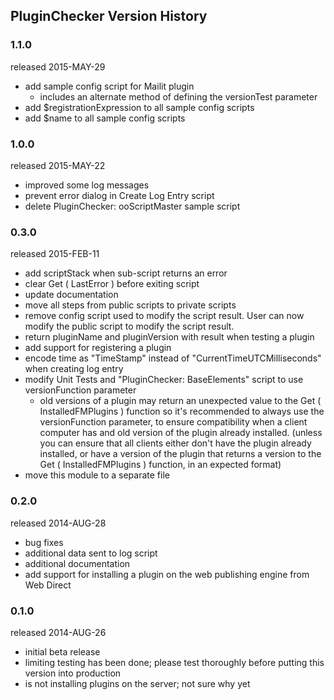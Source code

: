 ## PluginChecker Version History


### 1.1.0

released 2015-MAY-29

  - add sample config script for Mailit plugin
    - includes an alternate method of defining the versionTest parameter
  - add $registrationExpression to all sample config scripts
  - add $name to all sample config scripts


### 1.0.0

released 2015-MAY-22

  - improved some log messages
  - prevent error dialog in Create Log Entry script
  - delete PluginChecker: ooScriptMaster sample script


### 0.3.0

released 2015-FEB-11

  - add scriptStack when sub-script returns an error
  - clear Get ( LastError ) before exiting script
  - update documentation
  - move all steps from public scripts to private scripts
  - remove config script used to modify the script result. User can now modify the public script to modify the script result.
  - return pluginName and pluginVersion with result when testing a plugin
  - add support for registering a plugin
  - encode time as "TimeStamp" instead of "CurrentTimeUTCMilliseconds" when creating log entry
  - modify Unit Tests and "PluginChecker: BaseElements" script to use versionFunction parameter
    - old versions of a plugin may return an unexpected value to the Get ( InstalledFMPlugins ) function so it's recommended to always use the versionFunction parameter, to ensure compatibility when a client computer has and old version of the plugin already installed. (unless you can ensure that all clients either don't have the plugin already installed, or have a version of the plugin that returns a version to the Get ( InstalledFMPlugins ) function, in an expected format)
  - move this module to a separate file


### 0.2.0

released 2014-AUG-28

  - bug fixes
  - additional data sent to log script
  - additional documentation
  - add support for installing a plugin on the web publishing engine from Web Direct


### 0.1.0

released 2014-AUG-26

  - initial beta release
  - limiting testing has been done; please test thoroughly before putting this version into production
  - is not installing plugins on the server; not sure why yet
